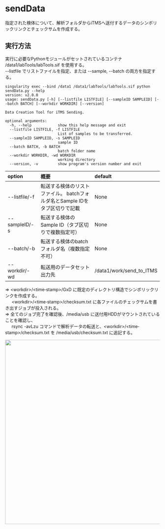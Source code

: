 # sendData
指定された検体について、解析フォルダからiTMSへ送付するデータのシンボリックリンクとチェックサムを作成する。

## 実行方法
実行に必要なPythonモジュールがセットされているコンテナ /data1/labTools/labTools.sif を使用する。\
--listfile でリストファイルを指定、または --sample, --batch の両方を指定する。
```
singularity exec --bind /data1 /data1/labTools/labTools.sif python sendData.py --help
version: v2.0.0
usage: sendData.py [-h] [--listfile LISTFILE] [--sampleID SAMPLEID] [--batch BATCH] [--workdir WORKDIR] [--version]

Data Creation Tool for iTMS Sending.

optional arguments:
  -h, --help            show this help message and exit
  --listfile LISTFILE, -f LISTFILE
                        List of samples to be transferred.
  --sampleID SAMPLEID, -s SAMPLEID
                        sample ID
  --batch BATCH, -b BATCH
                        batch folder name
  --workdir WORKDIR, -wd WORKDIR
                        working directory
  --version, -v         show program's version number and exit
```
| option       | 概要                                     |default         |
|:-------------|:-----------------------------------------|:---------------|
|--listfile/-f |転送する検体のリストファイル。 batchフォルダ名とSample IDをタブ区切りで記載 |None |
|--sampleID/-s |転送する検体のSample ID（タブ区切りで複数指定可）|None |
|--batch/-b    |転送する検体のbatchフォルダ名（複数指定不可）|None |
|--workdir/-wd |転送用のデータセット出力先 |/data1/work/send_to_ITMS |

⇒ \<workdir>/<time‐stamp>/GxD に既定のディレクトリ構造でシンボリックリンクを作成する。\
&ensp;&ensp;&ensp;\<workdir>/<time‐stamp>/checksum.txt に各ファイルのチェックサムを書き出すジョブが投入される。\
⇒ 全てのジョブ完了を確認後、/media/usb に送付用HDDがマウントされていることを確認し、\
&ensp;&ensp;&ensp;rsync -avLzu コマンドで解析データの転送と、\<workdir>/<time‐stamp>/checksum.txt を /media/usb/checksum.txt に追記する。
<p align="center">
    <img src="https://github.com/user-attachments/assets/c9ea0932-06ca-4dec-9d63-ff7066f49744" width="600">
</p>

